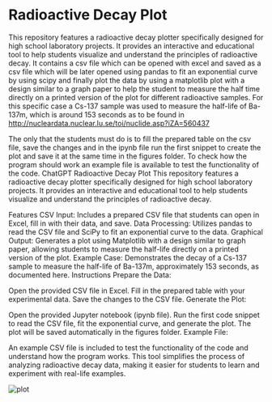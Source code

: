 # Radioactive Decay Plot
 This repository features a radioactive decay plotter specifically designed for high school laboratory projects. It provides an interactive and educational tool to help students visualize and understand the principles of radioactive decay. It contains a csv file which can be opened with excel and saved as a csv file which will be later opened using pandas to fit an exponential curve by using scipy and finally plot the data by using a matplotlib plot with a design similar to a graph paper to help the student to measure the half time directly on a printed version of the plot for different radioactive samples. For this specific case a Cs-137 sample was used to measure the half-life of Ba-137m, which is around 153 seconds as to be found in http://nucleardata.nuclear.lu.se/toi/nuclide.asp?iZA=560437 
 
 The only that the students must do is to fill the prepared table on the csv file, save the changes and in the ipynb file run the first snippet to create the plot and save it at the same time in the figures folder. To check how the program should work an example file is available to test the functionality of the code.
ChatGPT
Radioactive Decay Plot
This repository features a radioactive decay plotter specifically designed for high school laboratory projects. It provides an interactive and educational tool to help students visualize and understand the principles of radioactive decay.

Features
CSV Input: Includes a prepared CSV file that students can open in Excel, fill in with their data, and save.
Data Processing: Utilizes pandas to read the CSV file and SciPy to fit an exponential curve to the data.
Graphical Output: Generates a plot using Matplotlib with a design similar to graph paper, allowing students to measure the half-life directly on a printed version of the plot.
Example Case: Demonstrates the decay of a Cs-137 sample to measure the half-life of Ba-137m, approximately 153 seconds, as documented here.
Instructions
Prepare the Data:

Open the provided CSV file in Excel.
Fill in the prepared table with your experimental data.
Save the changes to the CSV file.
Generate the Plot:

Open the provided Jupyter notebook (ipynb file).
Run the first code snippet to read the CSV file, fit the exponential curve, and generate the plot.
The plot will be saved automatically in the figures folder.
Example File:

An example CSV file is included to test the functionality of the code and understand how the program works.
This tool simplifies the process of analyzing radioactive decay data, making it easier for students to learn and experiment with real-life examples.
 
 ![plot](https://github.com/GegAll/radioactive-decay-plot/assets/170819708/4a5a8682-25a6-4a55-9139-16c47c34d0c6)
